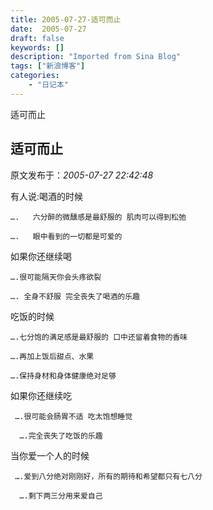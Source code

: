 ```yaml
---
title: 2005-07-27-适可而止
date:  2005-07-27
draft: false
keywords: []
description: "Imported from Sina Blog"
tags: ["新浪博客"]
categories: 
    - "日记本"
---
```

适可而止
## 适可而止

 原文发布于：*2005-07-27 22:42:48*

有人说&#58;喝酒的时候

    ….   六分醉的微醺感是最舒服的 肌肉可以得到松弛

    ….   眼中看到的一切都是可爱的

 如果你还继续喝

    ….很可能隔天你会头疼欲裂

    …. 全身不舒服 完全丧失了喝酒的乐趣

吃饭的时候

    ….七分饱的满足感是最舒服的 口中还留着食物的香味

    ….再加上饭后甜点、水果

    ….保持身材和身体健康绝对足够

 如果你还继续吃

     ….很可能会肠胃不适 吃太饱想睡觉

      ….完全丧失了吃饭的乐趣

 当你爱一个人的时候

     ….爱到八分绝对刚刚好，所有的期待和希望都只有七八分

      ….剩下两三分用来爱自己　


